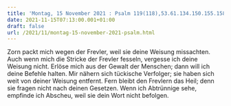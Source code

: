 ```yaml
---
title: 'Montag, 15 November 2021 : Psalm 119(118),53.61.134.150.155.158.'
date: 2021-11-15T07:13:00.001+01:00
draft: false
url: /2021/11/montag-15-november-2021-psalm.html
---
```


Zorn packt mich wegen der Frevler, weil sie deine Weisung missachten. Auch wenn mich die Stricke der Frevler fesseln, vergesse ich deine Weisung nicht. Erlöse mich aus der Gewalt der Menschen; dann will ich deine Befehle halten. Mir nähern sich tückische Verfolger; sie haben sich weit von deiner Weisung entfernt. Fern bleibt den Frevlern das Heil; denn sie fragen nicht nach deinen Gesetzen. Wenn ich Abtrünnige sehe, empfinde ich Abscheu, weil sie dein Wort nicht befolgen.